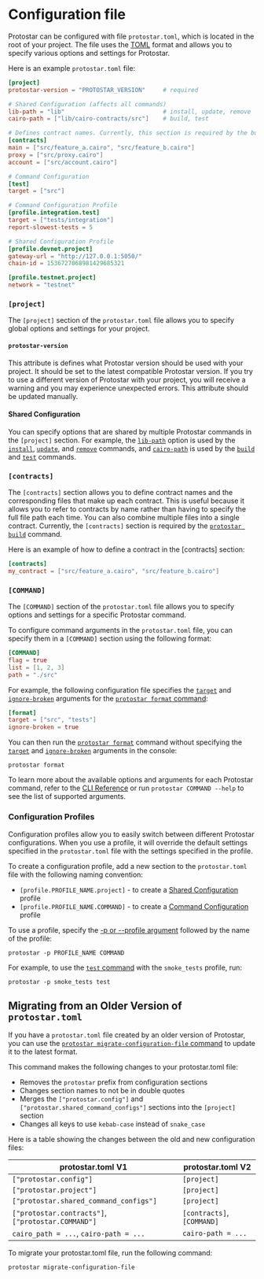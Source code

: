 # Configuration file
Protostar can be configured with file `protostar.toml`, which is located in the root of your project. The file uses the [TOML](https://toml.io/en/) format and allows you to specify various options and settings for Protostar.

Here is an example `protostar.toml` file:


```toml title="protostar.toml example"
[project]
protostar-version = "PROTOSTAR_VERSION"     # required

# Shared Configuration (affects all commands)
lib-path = "lib"                            # install, update, remove
cairo-path = ["lib/cairo-contracts/src"]    # build, test

# Defines contract names. Currently, this section is required by the build command.
[contracts]
main = ["src/feature_a.cairo", "src/feature_b.cairo"]   
proxy = ["src/proxy.cairo"]
account = ["src/account.cairo"]

# Command Configuration
[test]
target = ["src"]

# Command Configuration Profile
[profile.integration.test]
target = ["tests/integration"]
report-slowest-tests = 5

# Shared Configuration Profile
[profile.devnet.project]
gateway-url = "http://127.0.0.1:5050/"
chain-id = 1536727068981429685321

[profile.testnet.project]
network = "testnet"
```


### `[project]`
The `[project]` section of the `protostar.toml` file allows you to specify global options and settings for your project.
#### `protostar-version`
This attribute is defines what Protostar version should be used with your project.
It should be set to the latest compatible Protostar version.
If you try to use a different version of Protostar with your project, you will receive a warning and you may experience unexpected errors.
This attribute should be updated manually.

#### Shared Configuration
You can specify options that are shared by multiple Protostar commands in the `[project]` section.
For example, the [`lib-path`](/docs/cli-reference#--lib-path-path) option is used by the [`install`](/docs/cli-reference#install), [`update`](/docs/cli-reference#update), and [`remove`](/docs/cli-reference#remove) commands, and [`cairo-path`](/docs/cli-reference#--cairo-path-path) is used by the [`build`](/docs/cli-reference#build) and [`test`](/docs/cli-reference#test) commands.

### `[contracts]`
The `[contracts]` section allows you to define contract names and the corresponding files that make up each contract.
This is useful because it allows you to refer to contracts by name rather than having to specify the full file path each time.
You can also combine multiple files into a single contract.
Currently, the `[contracts]` section is required by the [`protostar build`](/docs/cli-reference#build) command.

Here is an example of how to define a contract in the [contracts] section:

```toml
[contracts]
my_contract = ["src/feature_a.cairo", "src/feature_b.cairo"]   
```

### `[COMMAND]`
The `[COMMAND]` section of the `protostar.toml` file allows you to specify options and settings for a specific Protostar command.

To configure command arguments in the `protostar.toml` file, you can specify them in a `[COMMAND]` section using the following format:

```toml
[COMMAND]
flag = true
list = [1, 2, 3]
path = "./src"
```

For example, the following configuration file specifies the [`target`](/docs/cli-reference#target-string) and [`ignore-broken`](/docs/cli-reference#--ignore-broken) arguments for the [`protostar format` command](/docs/cli-reference#format):

```toml title="Configuration File"
[format]
target = ["src", "tests"]
ignore-broken = true
```

You can then run the [`protostar format`](/docs/cli-reference#format) command without specifying the [`target`](/docs/cli-reference#target-string) and [`ignore-broken`](/docs/cli-reference#--ignore-broken) arguments in the console:

```console title="CLI"
protostar format
```

To learn more about the available options and arguments for each Protostar command, refer to the [CLI Reference](/docs/cli-reference) or run `protostar COMMAND --help` to see the list of supported arguments.

### Configuration Profiles
Configuration profiles allow you to easily switch between different Protostar configurations. 
When you use a profile, it will override the default settings specified in the `protostar.toml` file with the settings specified in the profile.

To create a configuration profile, add a new section to the `protostar.toml` file with the following naming convention:
-  `[profile.PROFILE_NAME.project]` - to create a [Shared Configuration](#shared-configuration) profile
-  `[profile.PROFILE_NAME.COMMAND]` - to create a [Command Configuration](#command) profile

To use a profile, specify the [-p or --profile argument](/docs/cli-reference#-p---profile-string) followed by the name of the profile:

```console
protostar -p PROFILE_NAME COMMAND
```

For example, to use the [`test` command](/docs/cli-reference#test) with the `smoke_tests` profile, run:
```console title="Run the test command with the 'integration' profile"
protostar -p smoke_tests test
```

## Migrating from an Older Version of `protostar.toml`
If you have a `protostar.toml` file created by an older version of Protostar, you can use the [`protostar migrate-configuration-file` command](/docs/cli-reference#migrate-configuration-file) to update it to the latest format.

This command makes the following changes to your protostar.toml file:

- Removes the `protostar` prefix from configuration sections
- Changes section names to not be in double quotes
- Merges the `["protostar.config"]` and `["protostar.shared_command_configs"]` sections into the `[project]` section
- Changes all keys to use `kebab-case` instead of `snake_case`

Here is a table showing the changes between the old and new configuration files:

| protostar.toml V1                                  | protostar.toml V2          |
| -------------------------------------------------- | -------------------------- |
| `["protostar.config"]`                             | `[project]`                |
| `["protostar.project"]`                            | `[project]`                |
| `["protostar.shared_command_configs"]`             | `[project]`                |
| `["protostar.contracts"]`, `["protostar.COMMAND"]` | `[contracts]`, `[COMMAND]` |
| `cairo_path = ...`, `cairo-path = ...`             | `cairo-path = ...`         |

To migrate your protostar.toml file, run the following command:

```console
protostar migrate-configuration-file
```